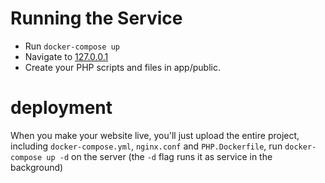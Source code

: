 # Running the Service

- Run `docker-compose up`
- Navigate to [127.0.0.1](http://127.0.0.1)
- Create your PHP scripts and files in app/public.

# deployment

When you make your website live, you'll just upload the entire project, including `docker-compose.yml`, `nginx.conf` and `PHP.Dockerfile`, run `docker-compose up -d` on the server (the `-d` flag runs it as service in the background)
